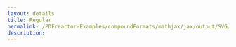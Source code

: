 ```yaml
---
layout: details
title: Regular
permalink: /PDFreactor-Examples/compoundFormats/mathjax/jax/output/SVG/fonts/TeX/Caligraphic/Regular/
description: 
---
```





